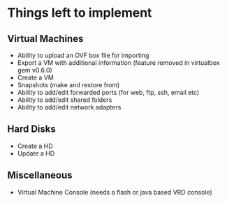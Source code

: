# Things left to implement

## Virtual Machines
* Ability to upload an OVF box file for importing
* Export a VM with additional information (feature removed in virtualbox gem v0.6.0)
* Create a VM
* Snapshots (make and restore from)
* Ability to add/edit forwarded ports (for web, ftp, ssh, email etc)
* Ability to add/edit shared folders
* Ability to add/edit network adapters

## Hard Disks
* Create a HD
* Update a HD

## Miscellaneous
* Virtual Machine Console (needs a flash or java based VRD console)
